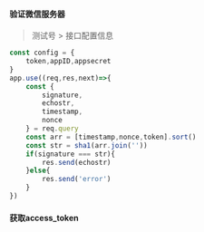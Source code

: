 #### 验证微信服务器

> 测试号 > 接口配置信息

```js
const config = {
    token,appID,appsecret
}
app.use((req,res,next)=>{
    const {
        signature,
        echostr,
        timestamp,
        nonce
    } = req.query
    const arr = [timestamp,nonce,token].sort()
    const str = sha1(arr.join(''))
    if(signature === str){
        res.send(echostr)
    }else{
        res.send('error')
    }
})
```

#### 获取access_token

```js

```

